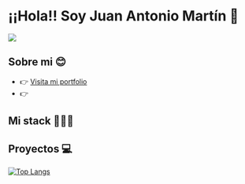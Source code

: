 # ¡¡Hola!! Soy Juan Antonio Martín 🤙
<img src="https://imgur.com/ZeUfVNx.png">

## Sobre mi 😊
  - 👉 [Visita mi portfolio](https://portfolio-martinwebdev95.vercel.app/ "Portfolio")
  - 👉 
## Mi stack 👨🏽‍💻
## Proyectos 💻

[![Top Langs](https://github-readme-stats.vercel.app/api/top-langs/?username=MartinWebDev95)](https://github.com/MartinWebDev95/github-readme-stats)

<!--
**MartinWebDev95/MartinWebDev95** is a ✨ _special_ ✨ repository because its `README.md` (this file) appears on your GitHub profile.

Here are some ideas to get you started:

- 🔭 I’m currently working on ...
- 🌱 I’m currently learning ...
- 👯 I’m looking to collaborate on ...
- 🤔 I’m looking for help with ...
- 💬 Ask me about ...
- 📫 How to reach me: ...
- 😄 Pronouns: ...
- ⚡ Fun fact: ...
-->
